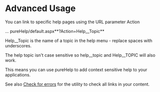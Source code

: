 # Advanced Usage

You can link to specific help pages using the URL parameter Action

... pureHelp/default.aspx**?Action=Help__Topic**

Help__Topic is the name of a topic in the help menu - replace spaces with underscores.

The help topic isn't case sensitive so help__topic and Help__TOPIC will also work.

This means you can use pureHelp to add context sensitive help to your applications.

See also [Check for errors](javascript:linkTo("Checking_for_errors")) for the utility to check all links in your content.

